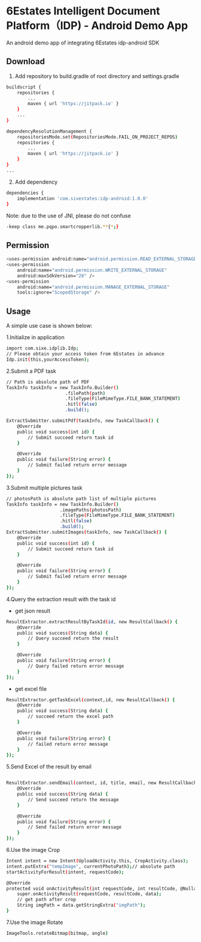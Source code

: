 # 6Estates Intelligent Document Platform（IDP) - Android Demo App 

An android demo app of integrating 6Estates idp-android SDK

## Download

1. Add repository to build.gradle of root directory and settings.gradle

```sh
buildscript {
    repositories {
        ...
        maven { url 'https://jitpack.io' }
    }
    ...
}
```

```sh
dependencyResolutionManagement {
    repositoriesMode.set(RepositoriesMode.FAIL_ON_PROJECT_REPOS)
    repositories {
        ...
        maven { url 'https://jitpack.io' }
    }
}
...
```

2. Add dependency

```sh
dependencies {
    implementation 'com.sixestates:idp-android:1.0.0'
}
```

Note: due to the use of JNI, please do not confuse

```sh
-keep class me.pqpo.smartcropperlib.**{*;}
```

## Permission

```sh
<uses-permission android:name="android.permission.READ_EXTERNAL_STORAGE" />
<uses-permission 
    android:name="android.permission.WRITE_EXTERNAL_STORAGE"
    android:maxSdkVersion="28" />
<uses-permission
    android:name="android.permission.MANAGE_EXTERNAL_STORAGE"
    tools:ignore="ScopedStorage" />
```

## Usage

A simple use case is shown below:

1.Initialize in application

```sh
import com.sixe.idplib.Idp;
// Please obtain your access token from 6Estates in advance
Idp.init(this,yourAccessToken);
```

2.Submit a PDF task

```sh
// Path is absolute path of PDF
TaskInfo taskInfo = new TaskInfo.Builder()
                      .filePath(path)
                      .fileType(FileMimeType.FILE_BANK_STATEMENT)
                      .hitl(false)
                      .build();

ExtractSubmitter.submitPdf(taskInfo, new TaskCallback() {
    @Override
    public void success(int id) {
        // Submit succeed return task id
    }

    @Override
    public void failure(String error) {
        // Submit failed return error message
    }
});
```

3.Submit multiple pictures task

```sh
// photosPath is absolute path list of multiple pictures
TaskInfo taskInfo = new TaskInfo.Builder()
                    .imagePaths(photosPath)
                    .fileType(FileMimeType.FILE_BANK_STATEMENT)
                    .hitl(false)
                    .build();
ExtractSubmitter.submitImages(taskInfo, new TaskCallback() {
    @Override
    public void success(int id) {
        // Submit succeed return task id
    }

    @Override
    public void failure(String error) {
        // Submit failed return error message
    }
});
```

4.Query the extraction result with the task id

- get json result

```sh
ResultExtractor.extractResultByTaskId(id, new ResultCallback() {
    @Override
    public void success(String data) {
        // Query succeed return the result
    }

    @Override
    public void failure(String error) {
        // Query failed return error message
    }
});
```

- get excel file

```sh
ResultExtractor.getTaskExcel(context,id, new ResultCallback() {
    @Override
    public void success(String data) {
        // succeed return the excel path
    }

    @Override
    public void failure(String error) {
        // failed return error message
    }
});
```

5.Send Excel of the result by email

```sh

ResultExtractor.sendEmail(context, id, title, email, new ResultCallback() {
    @Override
    public void success(String data) {
        // Send succeed return the message
    }

    @Override
    public void failure(String error) {
        // Send failed return error message
    }
});
```

6.Use the image Crop

```sh
Intent intent = new Intent(UploadActivity.this, CropActivity.class);
intent.putExtra("tempImage", currentPhotoPath);// absolute path
startActivityForResult(intent, requestCode);

@Override
protected void onActivityResult(int requestCode, int resultCode, @Nullable Intent data) {
    super.onActivityResult(requestCode, resultCode, data);
    // get path after crop
    String imgPath = data.getStringExtra("imgPath");    
}
```

7.Use the image Rotate

```sh
ImageTools.rotateBitmap(bitmap, angle)
```
